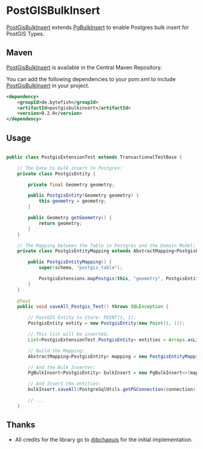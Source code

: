 # PostGISBulkInsert #

[PostGisBulkInsert] extends [PgBulkInsert] to enable Postgres bulk insert for PostGIS Types.

## Maven ##

[PostGisBulkInsert] is available in the Central Maven Repository. 

You can add the following dependencies to your pom.xml to include [PostGisBulkInsert] in your project.

```xml
<dependency>
	<groupId>de.bytefish</groupId>
	<artifactId>postgisbulkinsert</artifactId>
	<version>0.2.0</version>
</dependency>
```

## Usage ##



```java

public class PostgisExtensionTest extends TransactionalTestBase {

    // The Data to bulk insert to Postgres:
    private class PostgisEntity {

        private final Geometry geometry;

        public PostgisEntity(Geometry geometry) {
            this.geometry = geometry;
        }

        public Geometry getGeometry() {
            return geometry;
        }
    }

    // The Mapping between the Table in Postgres and the Domain Model:
    private class PostgisEntityMapping extends AbstractMapping<PostgisEntity> {

        public PostgisEntityMapping() {
            super(schema, "postgis_table");

            PostgisExtensions.mapPostgis(this, "geometry", PostgisEntity::getGeometry);
        }
    }
    
    @Test
    public void saveAll_Postgis_Test() throws SQLException {

        // PostGIS Entity to Store: POINT(1, 1):
        PostgisEntity entity = new PostgisEntity(new Point(1, 1));

        // This list will be inserted.
        List<PostgisExtensionTest.PostgisEntity> entities = Arrays.asList(entity);

        // Build the Mapping:
        AbstractMapping<PostgisEntity> mapping = new PostgisEntityMapping();

        // And the Bulk Inserter:
        PgBulkInsert<PostgisEntity> bulkInsert = new PgBulkInsert<>(mapping);

        // And Insert the entities:
        bulkInsert.saveAll(PostgreSqlUtils.getPGConnection(connection), entities);

        // ...
    }
```

## Thanks ##

* All credits for the library go to [@bchapuis](https://github.com/bchapuis) for the initial implementation.

[PostGisBulkInsert]: https://github.com/bytefish/PostGisBulkInsert
[PgBulkInsert]: https://github.com/bytefish/PgBulkInsert
